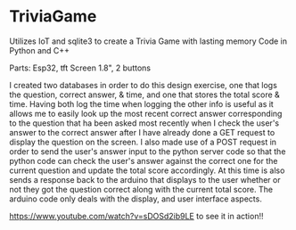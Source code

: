 # TriviaGame
Utilizes IoT and sqlite3 to create a Trivia Game with lasting memory
Code in Python and C++

Parts: Esp32, tft Screen 1.8", 2 buttons

I created two databases in order to do this design exercise, one that logs the question, correct answer, & time, and one that stores the total score & time. Having both log the time when logging the other info is useful as it allows me to easily look up the most recent correct answer corresponding to the question that ha been asked most recently when I check the user's answer to the correct answer after I have already done a GET request to display the question on the screen. I also made use of a POST request in order to send the user's answer input to the python server code so that the python code can check the user's answer against the correct one for the current question and update the total score accordingly. At this time is also sends a response back to the arduino that displays to the user whether or not they got the question correct along with the current total score. The arduino code only deals with the display, and user interface aspects. 

https://www.youtube.com/watch?v=sDOSd2ib9LE to see it in action!!

